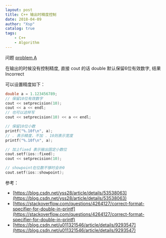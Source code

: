 ```yaml
---
layout: post
title: C++ 输出时精度控制
date: 2018-04-09
author: "Xsp"
catalog: true
tags:
    - C++
    - Algorithm
---
```

问题 [problem A](https://code.google.com/codejam/contest/6274486/dashboard)

在输出的时候没有控制精度, 直接 cout 的话 double 默认保留6位有效数字, 结果 Incorrect

可以设置精度如下：
```cpp
double a = 1.123456789;
// 保留10位有效数字
cout << setprecision(10);
cout << a << endl;
// 也可以这样写
cout << setprecision(10) << a << endl;

// 保留10位小数
printf("%.10f\n", a);
// . 表示精度，不加 . 10则表示宽度
printf("%.10f\n", a);

// 加上fixed 表示输出固定小数位
cout.setf(ios::fixed);
cout << setprecision(10);

// showpoint在位数不够时会补0
cout.setf(ios::showpoint);
```


参考：
+ [https://blog.csdn.net/yss28/article/details/53538063](https://blog.csdn.net/yss28/article/details/53538063)
+ [https://stackoverflow.com/questions/4264127/correct-format-specifier-for-double-in-printf](https://stackoverflow.com/questions/4264127/correct-format-specifier-for-double-in-printf)
+ [https://blog.csdn.net/u011321546/article/details/9293547](https://blog.csdn.net/u011321546/article/details/9293547)
